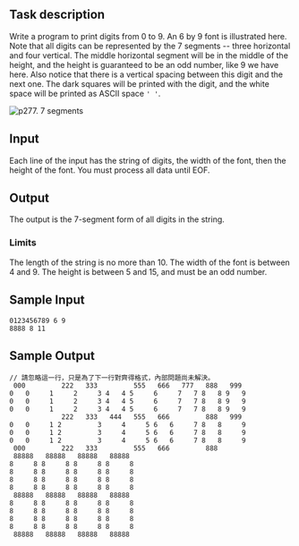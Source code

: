 ## Task description ##

Write a program to print digits from 0 to 9. An 6 by 9 font is illustrated here. Note that all digits can be represented by the 7 segments -- three horizontal and four vertical. The middle horizontal segment will be in the middle of the height, and the height is guaranteed to be an odd number, like 9 we have here. Also notice that there is a vertical spacing between this digit and the next one. The dark squares will be printed with the digit, and the white space will be printed as ASCII space `' '`.

![p277. 7 segments](/images/problems/p277.png)

## Input ##

Each line of the input has the string of digits, the width of the font, then the height of the font. You must process all data until EOF.

## Output ##

The output is the 7-segment form of all digits in the string.

### Limits ###

The length of the string is no more than 10. The width of the font is between 4 and 9. The height is between 5 and 15, and must be an odd number.

## Sample Input ##
```
0123456789 6 9
8888 8 11
```
## Sample Output ##
```plain
// 請忽略這一行，只是為了下一行對齊得格式，內部問題尚未解決。	
 000         222   333         555   666   777   888   999
0   0     1     2     3 4   4 5     6     7   7 8   8 9   9
0   0     1     2     3 4   4 5     6     7   7 8   8 9   9
0   0     1     2     3 4   4 5     6     7   7 8   8 9   9
             222   333   444   555   666         888   999
0   0     1 2         3     4     5 6   6     7 8   8     9
0   0     1 2         3     4     5 6   6     7 8   8     9
0   0     1 2         3     4     5 6   6     7 8   8     9
 000         222   333         555   666         888
 88888   88888   88888   88888
8     8 8     8 8     8 8     8
8     8 8     8 8     8 8     8
8     8 8     8 8     8 8     8
8     8 8     8 8     8 8     8
 88888   88888   88888   88888
8     8 8     8 8     8 8     8
8     8 8     8 8     8 8     8
8     8 8     8 8     8 8     8
8     8 8     8 8     8 8     8
 88888   88888   88888   88888
```
